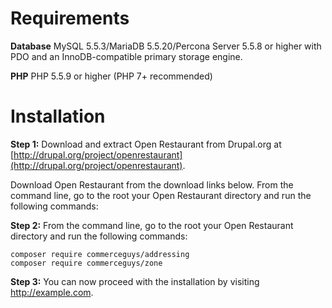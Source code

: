 # Requirements

**Database**
MySQL 5.5.3/MariaDB 5.5.20/Percona Server 5.5.8 or higher with PDO and an InnoDB-compatible primary storage engine.

**PHP**
PHP 5.5.9 or higher (PHP 7+ recommended)

# Installation

**Step 1:** Download and extract Open Restaurant from Drupal.org at [http://drupal.org/project/openrestaurant](http://drupal.org/project/openrestaurant).

Download Open Restaurant from the download links below.
From the command line, go to the root your Open Restaurant directory and run the following commands:

**Step 2:** From the command line, go to the root your Open Restaurant directory and run the following commands:

```
composer require commerceguys/addressing
composer require commerceguys/zone
```

**Step 3:** You can now proceed with the installation by visiting http://example.com.
